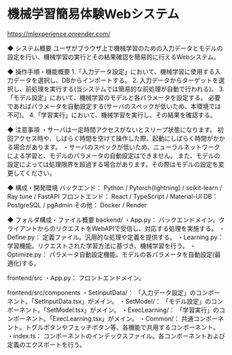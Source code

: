 # 機械学習簡易体験Webシステム
https://mlexperience.onrender.com/

◆ システム概要
ユーザがブラウザ上で機械学習のための入力データとモデルの設定を行い、機械学習の実行とその結果確認を簡易的に行えるWebシステム。

◆ 操作手順・機能概要
1.「入力データ設定」において、機械学習に使用する入力データを選択し、DBからインポートする。
2. 入力データからターゲットを選択し、前処理を実行する(当システムでは簡易的な前処理が自動で行われる)。
3.「モデル設定」において、機械学習のモデルと各パラメータを設定する。
   必要であればパラメータを自動設定する(サーバのスペックが低いため、本環境では不可)。
4.「学習実行」において、機械学習を実行し、その結果を確認する。

◆ 注意事項
・サーバは一定時間アクセスがないとスリープ状態になります。
  初回アクセス時や、しばらく時間を空けて操作した際、起動にしばらく時間がかかる場合があります。
・サーバのスペックが低いため、ニューラルネットワークによる学習と、モデルのパラメータの自動設定はできません。
  また、モデルの設定によっては処理限界を超過する場合があります。その際はモデルの設定を変更してください。

◆ 構成・開発環境
バックエンド： Python / Pytorch(lightning) / scikit-learn / Ray tune / FastAPI
フロントエンド： React / TypeScript / Material-UI
DB： PostgreSQL / pgAdmin
その他： Docker / Render

◆ フォルダ構成・ファイル概要
backend/
・App.py： バックエンドメイン。クライアントからのリクエストをWebAPIで受信し、対応する処理を実施する。
・Define.py： 定義ファイル。汎用的な処理や定義を提供する。
・Learning.py： 学習機能。リクエストされた学習方法に基づき、機械学習を行う。
・Optimize.py： パラメータ自動設定機能。モデルの各パラメータを自動設定(最適化)する。

frontend/src
・App.py： フロントエンドメイン。

frontend/src/components
・SetInputData/： 「入力データ設定」のコンポーネント。「SetInputData.tsx」がメイン。
・SetModel/： 「モデル設定」のコンポーネント。「SetModel.tsx」がメイン。
・ExecLearning/： 「学習実行」のコンポーネント。「ExecLearning.tsx」がメイン。
・Common/： 共通コンポーネント。トグルボタンやフェッチボタン等、各機能で共用するコンポーネント。
・index.ts： コンポーネントのインデックスファイル。各コンポーネントおよび定義のエクスポートを行う。
